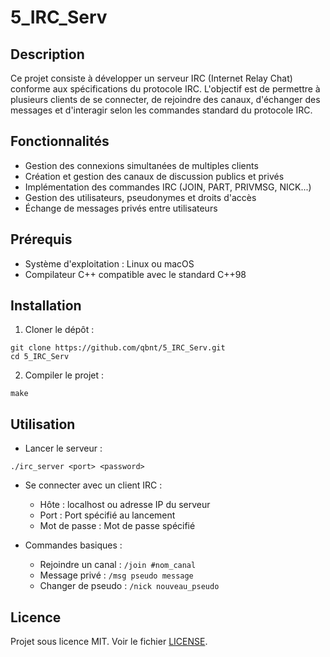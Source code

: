 # 5_IRC_Serv

## Description

Ce projet consiste à développer un serveur IRC (Internet Relay Chat) conforme aux spécifications du protocole IRC. L'objectif est de permettre à plusieurs clients de se connecter, de rejoindre des canaux, d'échanger des messages et d'interagir selon les commandes standard du protocole IRC.

## Fonctionnalités

- Gestion des connexions simultanées de multiples clients
- Création et gestion des canaux de discussion publics et privés
- Implémentation des commandes IRC (JOIN, PART, PRIVMSG, NICK...)
- Gestion des utilisateurs, pseudonymes et droits d'accès
- Échange de messages privés entre utilisateurs

## Prérequis

- Système d'exploitation : Linux ou macOS
- Compilateur C++ compatible avec le standard C++98

## Installation

1. Cloner le dépôt :

```
git clone https://github.com/qbnt/5_IRC_Serv.git
cd 5_IRC_Serv
```

2. Compiler le projet :

```
make
```

## Utilisation

- Lancer le serveur :

```
./irc_server <port> <password>
```

- Se connecter avec un client IRC :
  - Hôte : localhost ou adresse IP du serveur
  - Port : Port spécifié au lancement
  - Mot de passe : Mot de passe spécifié

- Commandes basiques :
  - Rejoindre un canal : `/join #nom_canal`
  - Message privé : `/msg pseudo message`
  - Changer de pseudo : `/nick nouveau_pseudo`


## Licence

Projet sous licence MIT. Voir le fichier [LICENSE](LICENSE).
